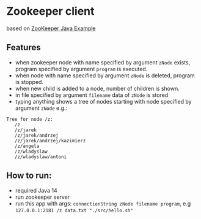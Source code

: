 # Zookeeper client
based on [ZooKeeper Java Example](https://zookeeper.apache.org/doc/r3.3.5/javaExample.html)

## Features
* when zookeeper node with name specified by argument `zNode` exists,
program specified by argument `program` is executed.
* when node with name specified by argument `zNode` is deleted, program is stopped.
* when new child is added to a node, number of children is shown.
* in file specified by argument `filename` data of `zNode` is stored
* typing anything shows a tree of nodes starting with node specified by argument `zNode`
e.g.: 
```
Tree for node /z: 
   /z
   /z/jarek
   /z/jarek/andrzej
   /z/jarek/andrzej/kazimierz
   /z/angela
   /z/wladyslaw
   /z/wladyslaw/antoni
```

## How to run:
* required Java 14
* run zookeeper server
* run this app with args: `connectionString zNode filename program`,
e.g `127.0.0.1:2181 /z data.txt "./src/hello.sh"`
